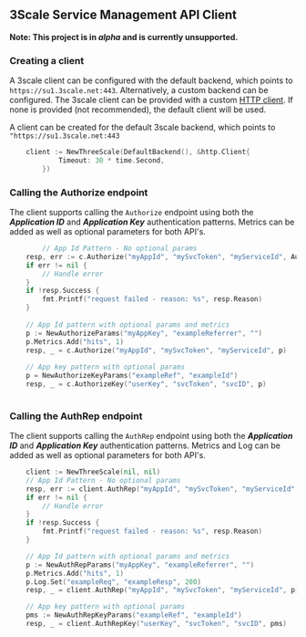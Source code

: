 ## 3Scale Service Management API Client

**Note: This project is in _alpha_ and is currently unsupported.**

### Creating a client

A 3scale client can be configured with the default backend, which points to `https://su1.3scale.net:443`. Alternatively, a custom backend can be configured.
The 3scale client can be provided with a custom [HTTP client](https://golang.org/pkg/net/http/?#Client). If none is provided (not recommended), the default client will be used.

A client can be created for the default 3scale backend, which points to `"https://su1.3scale.net:443`

```go
	client := NewThreeScale(DefaultBackend(), &http.Client{
	        Timeout: 30 * time.Second,
        })

```

### Calling the Authorize endpoint

The client supports calling the `Authorize` endpoint using both the **_Application ID_** and **_Application Key_** authentication patterns. Metrics can be added as well as optional
parameters for both API's.

```go
        // App Id Pattern - No optional params
	resp, err := c.Authorize("myAppId", "mySvcToken", "myServiceId", AuthorizeParams{})
	if err != nil {
		// Handle error
	}
	if !resp.Success {
		fmt.Printf("request failed - reason: %s", resp.Reason)
	}
	
	// App Id pattern with optional params and metrics
	p := NewAuthorizeParams("myAppKey", "exampleReferrer", "")
	p.Metrics.Add("hits", 1)
	resp, _ = c.Authorize("myAppId", "mySvcToken", "myServiceId", p)
	
	// App key pattern with optional params
	p = NewAuthorizeKeyParams("exampleRef", "exampleId")
	resp, _ = c.AuthorizeKey("userKey", "svcToken", "svcID", p)
	
```

### Calling the AuthRep endpoint

The client supports calling the `AuthRep` endpoint using both the **_Application ID_** and **_Application Key_** authentication patterns. Metrics and Log can be added as well as optional
parameters for both API's.

```go
	client := NewThreeScale(nil, nil)
	// App Id Pattern - No optional params
	resp, err := client.AuthRep("myAppId", "mySvcToken", "myServiceId", AuthRepParams{})
	if err != nil {
		// Handle error
	}
	if !resp.Success {
		fmt.Printf("request failed - reason: %s", resp.Reason)
	}

	// App Id pattern with optional params and metrics
	p := NewAuthRepParams("myAppKey", "exampleReferrer", "")
	p.Metrics.Add("hits", 1)
	p.Log.Set("exampleReq", "exampleResp", 200)
	resp, _ = client.AuthRep("myAppId", "mySvcToken", "myServiceId", p)

	// App key pattern with optional params
	pms := NewAuthRepKeyParams("exampleRef", "exampleId")
	resp, _ = client.AuthRepKey("userKey", "svcToken", "svcID", pms)
	
```